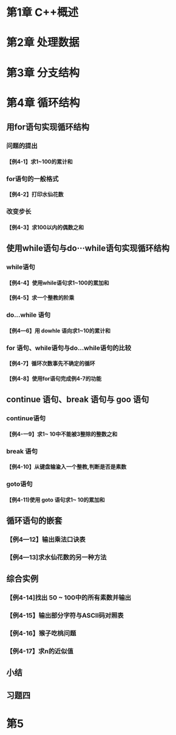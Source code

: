 

# 第1章  C++概述

# 第2章 处理数据

# 第3章 分支结构

# 第4章 循环结构

## 用for语句实现循环结构

### 问题的提出

#### 【例4-1】求1~100的累计和



### for语句的一般格式

#### 【例4-2】打印水仙花数



### 改变步长

#### 【例4-3】求100以内的偶数之和



## 使用while语句与do···while语句实现循环结构

### while语句

#### 【例4-4】使用while语句求1~100的累加和

#### 【例4-5】求一个整教的阶乘

### do…while 语句

#### 【例4—6】用 dowhle 语向求1~10的累计和



### for 语句、while语句与do…while语句的比较

#### 【例4-7】循环次数事先不确定的循环

#### 【例4-8】使用for语句完成例4-7的功能



## continue 语句、break 语句与 goo 语句

### continue语句

#### 【例4-一9】求1~ 10中不能被3整除的整数之和



### break 语句

#### 【例4-10】从键盘输渝入一个整教,判断是否是素数



### goto语句

#### 【例4-11)使用 goto 语句求1~ 10的累加和



## 循环语句的嵌套

### 【例4—12】输出乘法口诀表



### 【例4—13]求水仙花数的另一种方法



## 综合实例

### 【例4-14]找出 50 ~ 100中的所有素数并输出



### 【例4-15】输出部分字符与ASCII码对照表



### 【例4-16】猴子吃桃问题



### 【例4-17】求n的近似值



## 小结

## 习题四



# 第5

